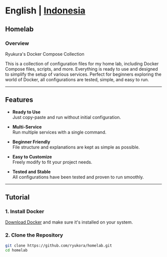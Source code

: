 # **English** | [Indonesia](README-id.md)
## Homelab
### Overview
Ryukura's Docker Compose Collection

This is a collection of configuration files for my home lab, including Docker Compose files, scripts, and more. Everything is ready to use and designed to simplify the setup of various services. Perfect for beginners exploring the world of Docker, all configurations are tested, simple, and easy to run.

---

## Features

- **Ready to Use**  
  Just copy-paste and run without initial configuration.

- **Multi-Service**  
  Run multiple services with a single command.

- **Beginner Friendly**  
  File structure and explanations are kept as simple as possible.

- **Easy to Customize**  
  Freely modify to fit your project needs.

- **Tested and Stable**  
  All configurations have been tested and proven to run smoothly.

---

## Tutorial

### 1. Install Docker

[Download Docker](https://www.docker.com/get-docker) and make sure it's installed on your system.

### 2. Clone the Repository

```bash
git clone https://github.com/ryukora/homelab.git
cd homelab
```
